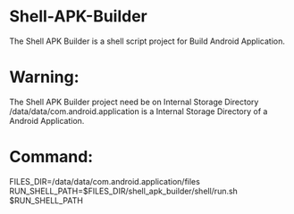 # Shell-APK-Builder
The Shell APK Builder is a shell script project for Build Android Application.

# Warning:
The Shell APK Builder project need be on Internal Storage Directory
/data/data/com.android.application is a Internal Storage Directory of a Android Application.

# Command:
FILES_DIR=/data/data/com.android.application/files
RUN_SHELL_PATH=$FILES_DIR/shell_apk_builder/shell/run.sh
$RUN_SHELL_PATH
